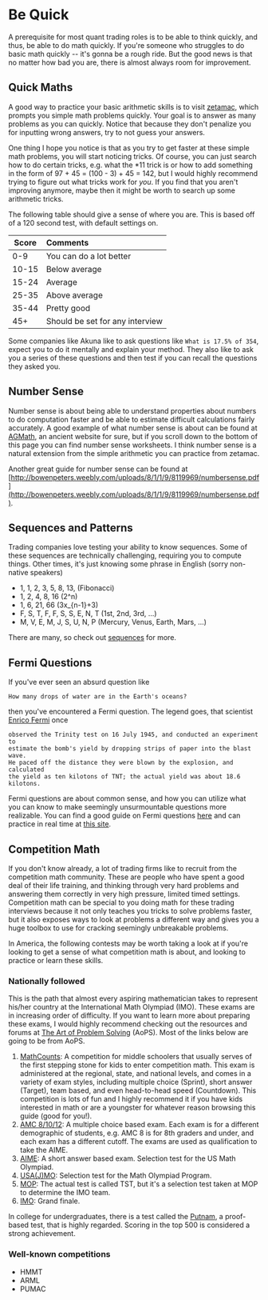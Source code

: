 # Be Quick

A prerequisite for most quant trading roles is to be able to think quickly, and thus, be able to do math quickly.
If you're someone who struggles to do basic math quickly -- it's gonna be a rough ride. But the good news is that 
no matter how bad you are, there is almost always room for improvement.

## Quick Maths

A good way to practice your basic arithmetic skills is to visit [zetamac](https://arithmetic.zetamac.com/), which
prompts you simple math problems quickly. Your goal is to answer as many problems as you can quickly. Notice that
because they don't penalize you for inputting wrong answers, try to not guess your answers.

One thing I hope you notice is that as you try to get faster at these simple math problems, you will start noticing
tricks. Of course, you can just search how to do certain tricks, e.g. what the *11 trick is or how to add something
in the form of 97 + 45 = (100 - 3) + 45 = 142, but I would highly recommend trying to figure out what tricks
work for _you_. If you find that you aren't improving anymore, maybe then it might be worth to search up some
arithmetic tricks.

The following table should give a sense of where you are. This is based off of a 120 second test, with default settings on.

| Score | Comments |
|-------|:---------|
|0-9    |You can do a lot better        |
|10-15  |Below average                  |
|15-24  |Average                        |
|25-35  |Above average                  |
|35-44  |Pretty good                    |
|45+    |Should be set for any interview|

Some companies like Akuna like to ask questions like
```What is 17.5% of 354```,
expect you to do it mentally and explain your method.
They also like to ask you a series of these questions
and then test if you can recall the questions they asked you.

## Number Sense

Number sense is about being able to understand properties about numbers to do computation faster
and be able to estimate difficult calculations fairly accurately. A good example of
what number sense is about can be found at [AGMath](https://www.agmath.com/57427/index.html),
an ancient website for sure, but if you scroll down to the bottom of this page you can find
number sense worksheets. I think number sense is a natural extension from the simple arithmetic
you can practice from zetamac.

Another great guide for number sense can be found at [http://bowenpeters.weebly.com/uploads/8/1/1/9/8119969/numbersense.pdf](http://bowenpeters.weebly.com/uploads/8/1/1/9/8119969/numbersense.pdf).

## Sequences and Patterns

Trading companies love testing your ability to know sequences. Some of these sequences are technically challenging,
requiring you to compute things. Other times, it's just knowing some phrase in English (sorry non-native speakers)

- 1, 1, 2, 3, 5, 8, 13, (Fibonacci)
- 1, 2, 4, 8, 16 (2^n)
- 1, 6, 21, 66 (3x_{n-1}+3)
- F, S, T, F, F, S, S, E, N, T (1st, 2nd, 3rd, ...)
- M, V, E, M, J, S, U, N, P (Mercury, Venus, Earth, Mars, ...)

There are many, so check out [sequences](../appendix/sequences.md) for more.

## Fermi Questions

If you've ever seen an absurd question like

```text
How many drops of water are in the Earth's oceans?
```

then you've encountered a Fermi question. The legend goes, that scientist [Enrico Fermi](https://en.wikipedia.org/wiki/Enrico_Fermi)
once

```text
observed the Trinity test on 16 July 1945, and conducted an experiment to
estimate the bomb's yield by dropping strips of paper into the blast wave.
He paced off the distance they were blown by the explosion, and calculated
the yield as ten kilotons of TNT; the actual yield was about 18.6 kilotons.
```

Fermi questions are about common sense, and how you can utilize what you can know to make seemingly unsurmountable questions
more realizable. You can find a good guide on Fermi questions [here](http://www.physics.uwo.ca/science_olympics/events/puzzles/fermi_questions.html) and can practice in real time at [this site](https://andrechek.com/projects/fermi).

## Competition Math

If you don't know already, a lot of trading firms like to recruit from the competition math community.
These are people who have spent a good deal of their life training, and thinking through very hard problems
and answering them correctly in very high pressure, limited timed settings. Competition math
can be special to you doing math for these trading interviews because it not only teaches you tricks
to solve problems faster, but it also exposes ways to look at problems a different way and gives you
a huge toolbox to use for cracking seemingly unbreakable problems.

In America, the following contests may be worth taking a look at if you're looking to get a sense of
what competition math is about, and looking to practice or learn these skills.

### Nationally followed

This is the path that almost every aspiring mathematician takes to represent his/her country at the International Math Olympiad (IMO).
These exams are in increasing order of difficulty. If you want to learn more about preparing these exams, I would highly recommend
checking out the resources and forums at [The Art of Problem Solving](https://artofproblemsolving.com/) (AoPS). Most of the links below are going to be from AoPS.

1. [MathCounts](https://artofproblemsolving.com/wiki/index.php/MATHCOUNTS): A competition for middle schoolers that usually serves of the first stepping stone for kids to enter competition math.
This exam is administered at the regional, state, and national levels, and comes in a variety of exam styles,
including multiple choice (Sprint), short answer (Target), team based, and even head-to-head speed (Countdown).
This competition is lots of fun and I highly recommend it if you have kids interested in math or are a youngster for whatever reason browsing this guide (good for you!).
2. [AMC 8/10/12](https://artofproblemsolving.com/wiki/index.php/AMC_Problems_and_Solutions): A multiple choice based exam. Each exam is for a different demographic of students,
e.g. AMC 8 is for 8th graders and under, and each exam has a different cutoff. The exams are used as qualification
to take the AIME.
3. [AIME](https://artofproblemsolving.com/wiki/index.php/AIME_Problems_and_Solutions): A short answer based exam. Selection test for the US Math Olympiad.
4. [USA(J)MO](https://artofproblemsolving.com/wiki/index.php/USAMO_Problems_and_Solutions): Selection test for the Math Olympiad Program.
5. [MOP](https://artofproblemsolving.com/wiki/index.php/Mathematical_Olympiad_Summer_Program): The actual test is called TST, but it's a selection test taken at MOP to determine the IMO team.
6. [IMO](https://artofproblemsolving.com/wiki/index.php/IMO_Problems_and_Solutions): Grand finale.

In college for undergraduates, there is a test called the [Putnam](https://artofproblemsolving.com/wiki/index.php/William_Lowell_Putnam_Mathematical_Competition), a proof-based test, that is highly regarded.
Scoring in the top 500 is considered a strong achievement.

### Well-known competitions

- HMMT
- ARML
- PUMAC
